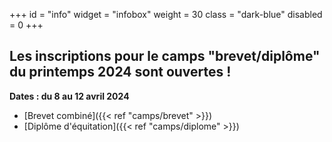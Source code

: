 +++
id = "info"
widget = "infobox"
weight = 30
class = "dark-blue"
disabled = 0
+++
## Les inscriptions pour le camps "brevet/diplôme" du printemps 2024 sont ouvertes&nbsp;!

**Dates : du 8 au 12 avril 2024**

* [Brevet combiné]({{< ref "camps/brevet" >}})
* [Diplôme d'équitation]({{< ref "camps/diplome" >}})

<br>
